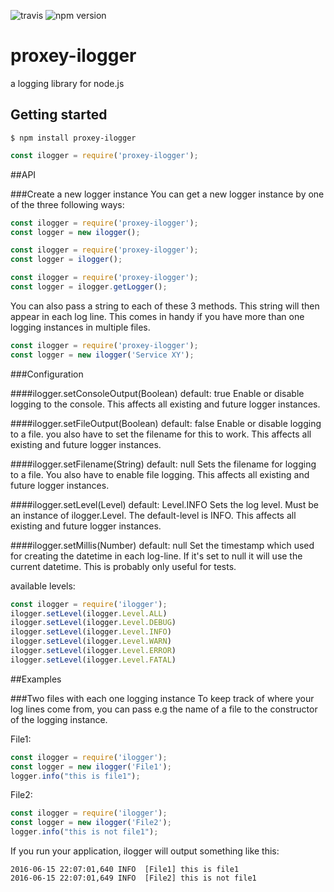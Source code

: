![travis](https://travis-ci.org/Proxey/ilogger.svg?branch=master) ![npm version](https://img.shields.io/npm/v/proxey-ilogger.svg?maxAge=2592000)

# proxey-ilogger
a logging library for node.js

## Getting started
`$ npm install proxey-ilogger`

```javascript
const ilogger = require('proxey-ilogger');
```

##API

###Create a new logger instance
You can get a new logger instance by one of the three following ways:

```javascript
const ilogger = require('proxey-ilogger');
const logger = new ilogger();
```

```javascript
const ilogger = require('proxey-ilogger');
const logger = ilogger();
```


```javascript
const ilogger = require('proxey-ilogger');
const logger = ilogger.getLogger();
```

You can also pass a string to each of these 3 methods. This string will then appear in each log line.
This comes in handy if you have more than one logging instances in multiple files.

```javascript
const ilogger = require('proxey-ilogger');
const logger = new ilogger('Service XY');
```

###Configuration

####ilogger.setConsoleOutput(Boolean) default: true
Enable or disable logging to the console. This affects all existing and future logger instances.

####ilogger.setFileOutput(Boolean) default: false
Enable or disable logging to a file. you also have to set the filename for this to work. This affects all existing and future logger instances.

####ilogger.setFilename(String) default: null
Sets the filename for logging to a file. You also have to enable file logging. This affects all existing and future logger instances.

####ilogger.setLevel(Level) default: Level.INFO
Sets the log level. Must be an instance of ilogger.Level. The default-level is INFO. This affects all existing and future logger instances.

####ilogger.setMillis(Number) default: null
Set the timestamp which used for creating the datetime in each log-line. If it's set to null it will use the current datetime. This is probably only useful for tests.

available levels:
```javascript
const ilogger = require('ilogger');
ilogger.setLevel(ilogger.Level.ALL)
ilogger.setLevel(ilogger.Level.DEBUG)
ilogger.setLevel(ilogger.Level.INFO)
ilogger.setLevel(ilogger.Level.WARN)
ilogger.setLevel(ilogger.Level.ERROR)
ilogger.setLevel(ilogger.Level.FATAL)
```

##Examples

###Two files with each one logging instance
To keep track of where your log lines come from, you can pass e.g the name of a file to the constructor of the logging instance.

File1:
```javascript
const ilogger = require('ilogger');
const logger = new ilogger('File1');
logger.info("this is file1");
```


File2:
```javascript
const ilogger = require('ilogger');
const logger = new ilogger('File2');
logger.info("this is not file1");
```

If you run your application, ilogger will output something like this:
```
2016-06-15 22:07:01,640 INFO  [File1] this is file1
2016-06-15 22:07:01,649 INFO  [File2] this is not file1
```